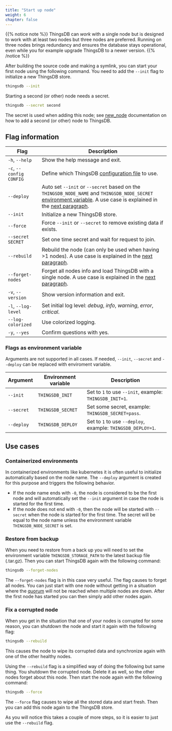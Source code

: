 ```yaml
---
title: "Start up node"
weight: 6
chapter: false
---
```


{{% notice note %}}
ThingsDB can _work_ with a single node but is designed to work with at least two nodes but three nodes are preferred.
Running on three nodes brings redundancy and ensures the database stays operational, even while you for example upgrade ThingsDB to a newer version.
{{% /notice %}}

After building the source code and making a symlink, you can start your first node using the following command. You need to add the `--init` flag to initialize a new ThingsDB store.

```bash
thingsdb --init
```

Starting a second (or other) node needs a secret.

```bash
thingsdb --secret second
```

The secret is used when adding this node; see [new_node](../../thingsdb-api/new_node) documentation on how to add a second (or other) node to ThingsDB.

## Flag information

| Flag                    | Description                                                                                                                                                                                                          |
| ----------------------- | -------------------------------------------------------------------------------------------------------------------------------------------------------------------------------------------------------------------- |
| `-h`, `--help`          | Show the help message and exit.                                                                                                                                                                                      |
| `-c`, `--config CONFIG` | Define which ThingsDB [configuration file](https://github.com/thingsdb/ThingsDB/blob/main/thingsdb.example.conf) to use.                                                                                           |
| `--deploy`              | Auto set `--init` or `--secret` based on the `THINGSDB_NODE_NAME` and `THINGSDB_NODE_SECRET` [environment variable](../configuration). A use case is explained in the [next paragraph](#containerized-environments). |
| `--init`                | Initialize a new ThingsDB store.                                                                                                                                                                                     |
| `--force`               | Force `--init` or `--secret` to remove existing data if exists.                                                                                                                                                      |
| `--secret SECRET`       | Set one time secret and wait for request to join.                                                                                                                                                                    |
| `--rebuild`             | Rebuild the node (can only be used when having >1 nodes). A use case is explained in the [next paragraph](#fix-a-corrupted-node).                                                                                    |
| `--forget-nodes`        | Forget all nodes info and load ThingsDB with a single node. A use case is explained in the [next paragraph](#restore-from-backup).                                                                                   |
| `-v`, `--version`       | Show version information and exit.                                                                                                                                                                                   |
| `-l`, `--log-level`     | Set initial log level: _debug_, _info_, _warning_, _error_, _critical_.                                                                                                                                              |
| `--log-colorized`       | Use colorized logging.                                                                                                                                                                                               |
| `-y`, `--yes`           | Confirm questions with yes.                                                                                                                                                                                          |

### Flags as environment variable
Arguments are not supported in all cases. If needed, `--init`, `--secret` and `--deploy` can be replaced with enviroment variable.

Argument   | Environment variable | Description
---------- | -------------------- | -----------
`--init`   | `THINGSDB_INIT`      | Set to `1` to use `--init`, example: `THINGSDB_INIT=1`.
`--secret` | `THINGSDB_SECRET`    | Set some secret, example: `THINGSDB_SECRET=pass`.
`--deploy` | `THINGSDB_DEPLOY`    | Set to `1` to use `--deploy`, example: `THINGSDB_DEPLOY=1`.


## Use cases

### Containerized environments

In containerized environments like kubernetes it is often useful to initialize automatically based on the node name.
The `--deploy` argument is created for this purpose and triggers the following behavior.

- If the node name ends with `-0`, the node is considered to be the first node and will automatically set
  the `--init` argument in case the node is started for the first time.
- If the node does not end with `-0`, then the node will be started with `--secret` when the node is started
  for the first time. The secret will be equal to the node name unless the environment
  variable `THINGSDB_NODE_SECRET` is set.

### Restore from backup

When you need to restore from a back up you will need to set the environment variable `THINGSDB_STORAGE_PATH` to the latest backup file (.tar.gz). Then you can start ThingsDB again with the following command:

```bash
thingsdb --forget-nodes
```

The `--forget-nodes` flag is in this case very useful. The flag causes to forget all nodes. You can just start with one node without getting in a situation where the [quorum](../../overview/dictionary) will not be reached when multiple nodes are down. After the first node has started you can then simply add other nodes again.

### Fix a corrupted node

When you get in the situation that one of your nodes is corrupted for some reason, you can shutdown the node and start it again with the following flag:

```bash
thingsdb --rebuild
```

This causes the node to wipe its corrupted data and synchronize again with one of the other healthy nodes.

Using the `--rebuild` flag is a simplified way of doing the following but same thing. You shutdown the corrupted node. Delete it as well, so the other nodes forget about this node. Then start the node again with the following command:

```bash
thingsdb --force
```

The `--force` flag causes to wipe all the stored data and start fresh. Then you can add this node again to the ThingsDB store.

As you will notice this takes a couple of more steps, so it is easier to just use the `--rebuild` flag.
